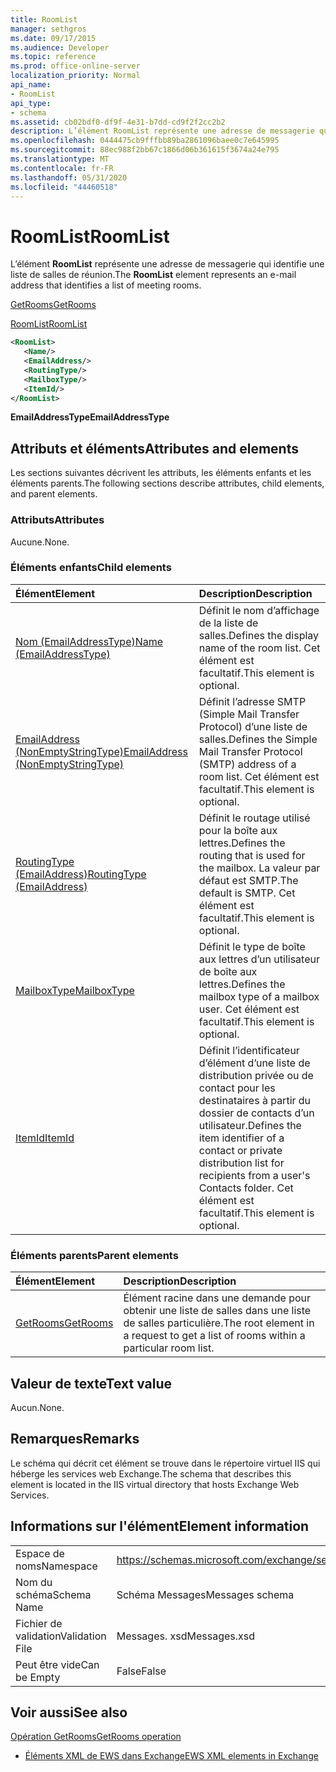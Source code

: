 ```yaml
---
title: RoomList
manager: sethgros
ms.date: 09/17/2015
ms.audience: Developer
ms.topic: reference
ms.prod: office-online-server
localization_priority: Normal
api_name:
- RoomList
api_type:
- schema
ms.assetid: cb02bdf0-df9f-4e31-b7dd-cd9f2f2cc2b2
description: L’élément RoomList représente une adresse de messagerie qui identifie une liste de salles de réunion.
ms.openlocfilehash: 0444475cb9fffbb89ba2861096baee0c7e645995
ms.sourcegitcommit: 88ec988f2bb67c1866d06b361615f3674a24e795
ms.translationtype: MT
ms.contentlocale: fr-FR
ms.lasthandoff: 05/31/2020
ms.locfileid: "44460518"
---
```

# <a name="roomlist"></a><span data-ttu-id="66a6e-103">RoomList</span><span class="sxs-lookup"><span data-stu-id="66a6e-103">RoomList</span></span>

<span data-ttu-id="66a6e-104">L’élément **RoomList** représente une adresse de messagerie qui identifie une liste de salles de réunion.</span><span class="sxs-lookup"><span data-stu-id="66a6e-104">The **RoomList** element represents an e-mail address that identifies a list of meeting rooms.</span></span> 
  
[<span data-ttu-id="66a6e-105">GetRooms</span><span class="sxs-lookup"><span data-stu-id="66a6e-105">GetRooms</span></span>](getrooms.md)
  
[<span data-ttu-id="66a6e-106">RoomList</span><span class="sxs-lookup"><span data-stu-id="66a6e-106">RoomList</span></span>](roomlist.md)
  
```XML
<RoomList>
   <Name/>
   <EmailAddress/>
   <RoutingType/>
   <MailboxType/>
   <ItemId/>
</RoomList>
```

 <span data-ttu-id="66a6e-107">**EmailAddressType**</span><span class="sxs-lookup"><span data-stu-id="66a6e-107">**EmailAddressType**</span></span>
## <a name="attributes-and-elements"></a><span data-ttu-id="66a6e-108">Attributs et éléments</span><span class="sxs-lookup"><span data-stu-id="66a6e-108">Attributes and elements</span></span>

<span data-ttu-id="66a6e-109">Les sections suivantes décrivent les attributs, les éléments enfants et les éléments parents.</span><span class="sxs-lookup"><span data-stu-id="66a6e-109">The following sections describe attributes, child elements, and parent elements.</span></span>
  
### <a name="attributes"></a><span data-ttu-id="66a6e-110">Attributs</span><span class="sxs-lookup"><span data-stu-id="66a6e-110">Attributes</span></span>

<span data-ttu-id="66a6e-111">Aucune.</span><span class="sxs-lookup"><span data-stu-id="66a6e-111">None.</span></span>
  
### <a name="child-elements"></a><span data-ttu-id="66a6e-112">Éléments enfants</span><span class="sxs-lookup"><span data-stu-id="66a6e-112">Child elements</span></span>

|<span data-ttu-id="66a6e-113">**Élément**</span><span class="sxs-lookup"><span data-stu-id="66a6e-113">**Element**</span></span>|<span data-ttu-id="66a6e-114">**Description**</span><span class="sxs-lookup"><span data-stu-id="66a6e-114">**Description**</span></span>|
|:-----|:-----|
|[<span data-ttu-id="66a6e-115">Nom (EmailAddressType)</span><span class="sxs-lookup"><span data-stu-id="66a6e-115">Name (EmailAddressType)</span></span>](name-emailaddresstype.md) <br/> |<span data-ttu-id="66a6e-116">Définit le nom d’affichage de la liste de salles.</span><span class="sxs-lookup"><span data-stu-id="66a6e-116">Defines the display name of the room list.</span></span> <span data-ttu-id="66a6e-117">Cet élément est facultatif.</span><span class="sxs-lookup"><span data-stu-id="66a6e-117">This element is optional.</span></span>  <br/> |
|[<span data-ttu-id="66a6e-118">EmailAddress (NonEmptyStringType)</span><span class="sxs-lookup"><span data-stu-id="66a6e-118">EmailAddress (NonEmptyStringType)</span></span>](emailaddress-nonemptystringtype.md) <br/> |<span data-ttu-id="66a6e-119">Définit l’adresse SMTP (Simple Mail Transfer Protocol) d’une liste de salles.</span><span class="sxs-lookup"><span data-stu-id="66a6e-119">Defines the Simple Mail Transfer Protocol (SMTP) address of a room list.</span></span> <span data-ttu-id="66a6e-120">Cet élément est facultatif.</span><span class="sxs-lookup"><span data-stu-id="66a6e-120">This element is optional.</span></span>  <br/> |
|[<span data-ttu-id="66a6e-121">RoutingType (EmailAddress)</span><span class="sxs-lookup"><span data-stu-id="66a6e-121">RoutingType (EmailAddress)</span></span>](routingtype-emailaddress.md) <br/> |<span data-ttu-id="66a6e-122">Définit le routage utilisé pour la boîte aux lettres.</span><span class="sxs-lookup"><span data-stu-id="66a6e-122">Defines the routing that is used for the mailbox.</span></span> <span data-ttu-id="66a6e-123">La valeur par défaut est SMTP.</span><span class="sxs-lookup"><span data-stu-id="66a6e-123">The default is SMTP.</span></span> <span data-ttu-id="66a6e-124">Cet élément est facultatif.</span><span class="sxs-lookup"><span data-stu-id="66a6e-124">This element is optional.</span></span>  <br/> |
|[<span data-ttu-id="66a6e-125">MailboxType</span><span class="sxs-lookup"><span data-stu-id="66a6e-125">MailboxType</span></span>](mailboxtype.md) <br/> |<span data-ttu-id="66a6e-126">Définit le type de boîte aux lettres d’un utilisateur de boîte aux lettres.</span><span class="sxs-lookup"><span data-stu-id="66a6e-126">Defines the mailbox type of a mailbox user.</span></span> <span data-ttu-id="66a6e-127">Cet élément est facultatif.</span><span class="sxs-lookup"><span data-stu-id="66a6e-127">This element is optional.</span></span>  <br/> |
|[<span data-ttu-id="66a6e-128">ItemId</span><span class="sxs-lookup"><span data-stu-id="66a6e-128">ItemId</span></span>](itemid.md) <br/> |<span data-ttu-id="66a6e-129">Définit l’identificateur d’élément d’une liste de distribution privée ou de contact pour les destinataires à partir du dossier de contacts d’un utilisateur.</span><span class="sxs-lookup"><span data-stu-id="66a6e-129">Defines the item identifier of a contact or private distribution list for recipients from a user's Contacts folder.</span></span> <span data-ttu-id="66a6e-130">Cet élément est facultatif.</span><span class="sxs-lookup"><span data-stu-id="66a6e-130">This element is optional.</span></span>  <br/> |
   
### <a name="parent-elements"></a><span data-ttu-id="66a6e-131">Éléments parents</span><span class="sxs-lookup"><span data-stu-id="66a6e-131">Parent elements</span></span>

|<span data-ttu-id="66a6e-132">**Élément**</span><span class="sxs-lookup"><span data-stu-id="66a6e-132">**Element**</span></span>|<span data-ttu-id="66a6e-133">**Description**</span><span class="sxs-lookup"><span data-stu-id="66a6e-133">**Description**</span></span>|
|:-----|:-----|
|[<span data-ttu-id="66a6e-134">GetRooms</span><span class="sxs-lookup"><span data-stu-id="66a6e-134">GetRooms</span></span>](getrooms.md) <br/> |<span data-ttu-id="66a6e-135">Élément racine dans une demande pour obtenir une liste de salles dans une liste de salles particulière.</span><span class="sxs-lookup"><span data-stu-id="66a6e-135">The root element in a request to get a list of rooms within a particular room list.</span></span>  <br/> |
   
## <a name="text-value"></a><span data-ttu-id="66a6e-136">Valeur de texte</span><span class="sxs-lookup"><span data-stu-id="66a6e-136">Text value</span></span>

<span data-ttu-id="66a6e-137">Aucun.</span><span class="sxs-lookup"><span data-stu-id="66a6e-137">None.</span></span>
  
## <a name="remarks"></a><span data-ttu-id="66a6e-138">Remarques</span><span class="sxs-lookup"><span data-stu-id="66a6e-138">Remarks</span></span>

<span data-ttu-id="66a6e-139">Le schéma qui décrit cet élément se trouve dans le répertoire virtuel IIS qui héberge les services web Exchange.</span><span class="sxs-lookup"><span data-stu-id="66a6e-139">The schema that describes this element is located in the IIS virtual directory that hosts Exchange Web Services.</span></span>
  
## <a name="element-information"></a><span data-ttu-id="66a6e-140">Informations sur l'élément</span><span class="sxs-lookup"><span data-stu-id="66a6e-140">Element information</span></span>

|||
|:-----|:-----|
|<span data-ttu-id="66a6e-141">Espace de noms</span><span class="sxs-lookup"><span data-stu-id="66a6e-141">Namespace</span></span>  <br/> |https://schemas.microsoft.com/exchange/services/2006/messages  <br/> |
|<span data-ttu-id="66a6e-142">Nom du schéma</span><span class="sxs-lookup"><span data-stu-id="66a6e-142">Schema Name</span></span>  <br/> |<span data-ttu-id="66a6e-143">Schéma Messages</span><span class="sxs-lookup"><span data-stu-id="66a6e-143">Messages schema</span></span>  <br/> |
|<span data-ttu-id="66a6e-144">Fichier de validation</span><span class="sxs-lookup"><span data-stu-id="66a6e-144">Validation File</span></span>  <br/> |<span data-ttu-id="66a6e-145">Messages. xsd</span><span class="sxs-lookup"><span data-stu-id="66a6e-145">Messages.xsd</span></span>  <br/> |
|<span data-ttu-id="66a6e-146">Peut être vide</span><span class="sxs-lookup"><span data-stu-id="66a6e-146">Can be Empty</span></span>  <br/> |<span data-ttu-id="66a6e-147">False</span><span class="sxs-lookup"><span data-stu-id="66a6e-147">False</span></span>  <br/> |
   
## <a name="see-also"></a><span data-ttu-id="66a6e-148">Voir aussi</span><span class="sxs-lookup"><span data-stu-id="66a6e-148">See also</span></span>



[<span data-ttu-id="66a6e-149">Opération GetRooms</span><span class="sxs-lookup"><span data-stu-id="66a6e-149">GetRooms operation</span></span>](getrooms-operation.md)


- [<span data-ttu-id="66a6e-150">Éléments XML de EWS dans Exchange</span><span class="sxs-lookup"><span data-stu-id="66a6e-150">EWS XML elements in Exchange</span></span>](ews-xml-elements-in-exchange.md)


